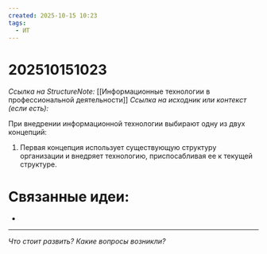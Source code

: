 ```yaml
---
created: 2025-10-15 10:23
tags:
  - ИТ
---
```

# 202510151023
*Ссылка на StructureNote:* [[Информационные технологии в профессиональной деятельности]]
*Ссылка на исходник или контекст (если есть):* 

При внедрении информационной технологии выбирают одну из двух концепций:
1) Первая концепция использует существующую структуру организации и внедряет технологию, приспосабливая ее к текущей структуре.
# Связанные идеи:
* 
---

*Что стоит развить? Какие вопросы возникли?*